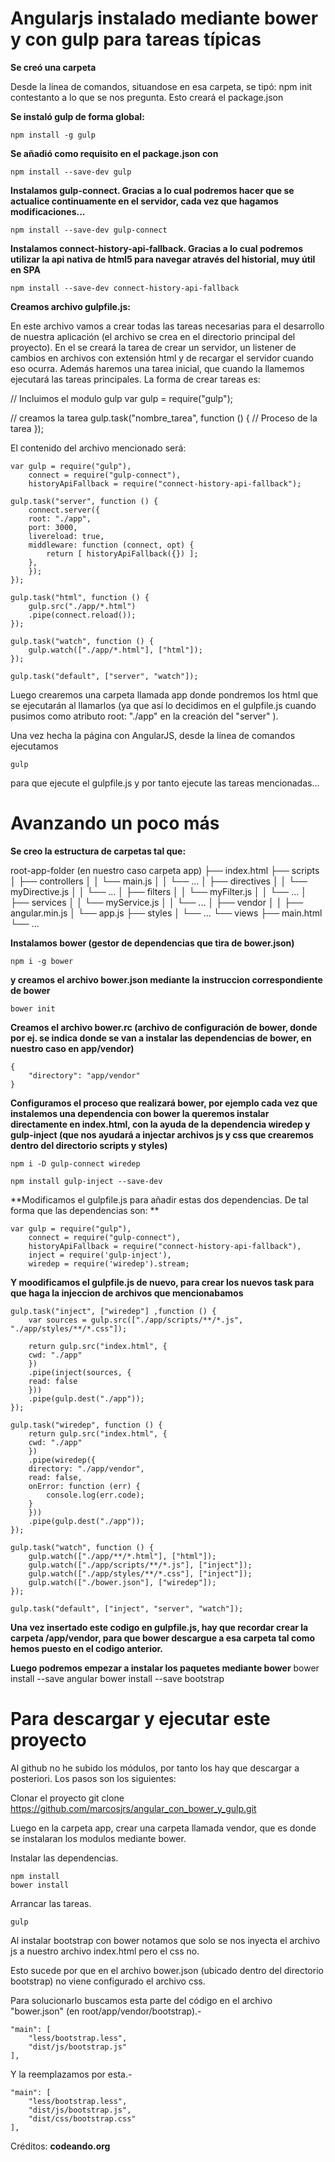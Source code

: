 Angularjs instalado mediante bower y con gulp para tareas típicas
=================================================================


**Se creó una carpeta**

Desde la linea de comandos, situandose en esa carpeta, se tipó: npm init    contestanto a lo que se nos pregunta. Esto creará el package.json

**Se instaló gulp de forma global:**
    

    npm install -g gulp

**Se añadió como requisito en el package.json con**

    npm install --save-dev gulp

**Instalamos gulp-connect. Gracias a lo cual podremos hacer que se actualice continuamente en el servidor, cada vez que hagamos modificaciones...**

    npm install --save-dev gulp-connect

**Instalamos connect-history-api-fallback. Gracias a lo cual podremos utilizar la api nativa de html5 para navegar através del historial, muy útil en SPA**

    npm install --save-dev connect-history-api-fallback

**Creamos archivo gulpfile.js:**

En este archivo vamos a crear todas las tareas necesarias para el desarrollo de nuestra aplicación (el archivo se crea en el directorio principal del proyecto). En el se creará la tarea de crear un servidor, un listener de cambios en archivos con extensión html y de recargar el servidor cuando eso ocurra. Además haremos una tarea inicial, que cuando la llamemos ejecutará las tareas principales. La forma de crear tareas es:

// Incluimos el modulo gulp
var gulp = require("gulp");

// creamos la tarea
gulp.task("nombre_tarea", function () {
    // Proceso de la tarea
});

El contenido del archivo mencionado será:

    var gulp = require("gulp"),
        connect = require("gulp-connect"),
        historyApiFallback = require("connect-history-api-fallback");
    
    gulp.task("server", function () {
        connect.server({
        root: "./app",
        port: 3000,
        livereload: true,
        middleware: function (connect, opt) {
            return [ historyApiFallback({}) ];
        },
        });
    });
    
    gulp.task("html", function () {
        gulp.src("./app/*.html")
        .pipe(connect.reload());
    });
     
    gulp.task("watch", function () {
        gulp.watch(["./app/*.html"], ["html"]);
    });
    
    gulp.task("default", ["server", "watch"]);

Luego crearemos una carpeta llamada app donde pondremos los html que se ejecutarán al llamarlos (ya que así lo decidimos en el gulpfile.js cuando pusimos como atributo root: "./app" en la creación del "server" ).

Una vez hecha la página con AngularJS,  desde la línea de comandos ejecutamos

    gulp

 
para que ejecute el gulpfile.js y por tanto ejecute las tareas mencionadas...


 Avanzando un poco más
====================

**Se creo la estructura de carpetas tal que:**

root-app-folder  (en nuestro caso carpeta app)
    ├── index.html
    ├── scripts
    │   ├── controllers
    │   │   └── main.js
    │   │   └── ...
    │   ├── directives
    │   │   └── myDirective.js
    │   │   └── ...
    │   ├── filters
    │   │   └── myFilter.js
    │   │   └── ...
    │   ├── services
    │   │   └── myService.js
    │   │   └── ...
    │   ├── vendor
    │   │   ├── angular.min.js
    │   └── app.js
    ├── styles
    │   └── ...
    └── views
        ├── main.html
        └── ...

**Instalamos bower (gestor de dependencias que tira de bower.json)**

    npm i -g bower

**y creamos el archivo bower.json mediante la instruccion correspondiente de bower**

    bower init

**Creamos el archivo bower.rc (archivo de configuración de bower, donde por ej. se indica donde se van a instalar las dependencias de bower, en nuestro caso en app/vendor)**

    {
        "directory": "app/vendor"
    }

**Configuramos el proceso que realizará bower, por ejemplo cada vez que instalemos una dependencia con bower la queremos instalar directamente en index.html, con la ayuda de la dependencia wiredep y gulp-inject (que nos ayudará a injectar archivos js y css que crearemos dentro del directorio scripts y styles)**

    npm i -D gulp-connect wiredep

    npm install gulp-inject --save-dev

**Modificamos el gulpfile.js para añadir estas dos dependencias. De tal forma que las dependencias son: **

    var gulp = require("gulp"),
        connect = require("gulp-connect"),
        historyApiFallback = require("connect-history-api-fallback"),
        inject = require('gulp-inject'),
        wiredep = require('wiredep').stream;

**Y moodificamos el gulpfile.js de nuevo, para crear los nuevos task para que haga la injeccion de archivos que mencionabamos**


    gulp.task("inject", ["wiredep"] ,function () {
        var sources = gulp.src(["./app/scripts/**/*.js", "./app/styles/**/*.css"]);

        return gulp.src("index.html", {
        cwd: "./app"
        })
        .pipe(inject(sources, {
        read: false
        }))
        .pipe(gulp.dest("./app"));
    });

    gulp.task("wiredep", function () {
        return gulp.src("index.html", {
        cwd: "./app"
        })
        .pipe(wiredep({
        directory: "./app/vendor",
        read: false,
        onError: function (err) {
            console.log(err.code);
        }
        }))
        .pipe(gulp.dest("./app"));
    });

    gulp.task("watch", function () {
        gulp.watch(["./app/**/*.html"], ["html"]);
        gulp.watch(["./app/scripts/**/*.js"], ["inject"]);
        gulp.watch(["./app/styles/**/*.css"], ["inject"]);
        gulp.watch(["./bower.json"], ["wiredep"]);
    });

    gulp.task("default", ["inject", "server", "watch"]);

**Una vez insertado este codigo en gulpfile.js, hay que recordar crear la carpeta /app/vendor, para que bower descargue a esa carpeta tal como hemos puesto en el codigo anterior.**

**Luego podremos empezar a instalar los paquetes mediante bower**
    bower install --save angular
    bower install --save bootstrap




Para descargar y ejecutar este proyecto
=======================================
Al github no he subido los módulos, por tanto los hay que descargar a posteriori. Los pasos son los siguientes:

Clonar el proyecto
    git clone https://github.com/marcosjrs/angular_con_bower_y_gulp.git

Luego en la carpeta app, crear una carpeta llamada vendor, que es donde se instalaran los modulos mediante bower.

Instalar las dependencias.

    npm install
    bower install

Arrancar las tareas.

    gulp


Al instalar bootstrap con bower notamos que solo se nos inyecta el archivo js a nuestro archivo index.html pero el css no.

Esto sucede por que en el archivo bower.json (ubicado dentro del directorio bootstrap) no viene configurado el archivo css.

Para solucionarlo buscamos esta parte del código en el archivo "bower.json" (en root/app/vendor/bootstrap).-

    "main": [
        "less/bootstrap.less",
        "dist/js/bootstrap.js"
    ],

Y la reemplazamos por esta.-

    "main": [
        "less/bootstrap.less",
        "dist/js/bootstrap.js",
        "dist/css/bootstrap.css"
    ],


Créditos:  **codeando.org**
